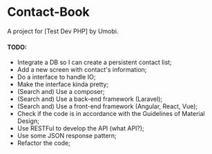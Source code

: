 # Contact-Book

A project for [Test Dev PHP] by Umobi.

#### TODO:
- Integrate a DB so I can create a persistent contact list;
- Add a new screen with contact's information;
- Do a interface to handle IO;
- Make the interface kinda pretty;
- (Search and) Use a composer;
- (Search and) Use a back-end framework (Laravel);
- (Search and) Use a front-end framework (Angular, React, Vue);
- Check if the code is in accordance with the Guidelines of Material Design;
- Use RESTFul to develop the API (what API?);
- Use some JSON response pattern;
- Refactor the code;
